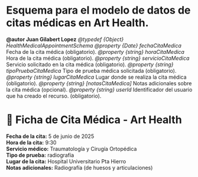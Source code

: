 # Esquema para el modelo de datos de citas médicas en Art Health.
**@autor Juan Gilabert Lopez**
*@typedef {Object} HealthMedicalAppointmentSchema*
*@property {Date} fechaCitaMedica* Fecha de la cita médica (obligatorio).
*@property {string} horaCitaMedica* Hora de la cita médica (obligatorio).
*@property {string} servicioCitaMedica* Servicio solicitado en la cita médica (obligatorio).
*@property {string} tipoPruebaCitaMedica* Tipo de prueba médica solicitada (obligatorio).
*@property {string} lugarCitaMedica* Lugar donde se realiza la cita médica (obligatorio).
*@property {string} [notasCitaMedica]* Notas adicionales sobre la cita médica (opcional).
*@property {string} userId* Identificador del usuario que ha creado el recurso. (obligatorio).

# 🏥 Ficha de Cita Médica - Art Health
**Fecha de la cita:** 5 de junio de 2025  
**Hora de la cita:** 9:30  
**Servicio médico:** Traumatología y Cirugía Ortopédica  
**Tipo de prueba:** radiografía  
**Lugar de la cita:** Hospital Universitario Pta Hierro  
**Notas adicionales:** Radiografía (de huesos y articulaciones)